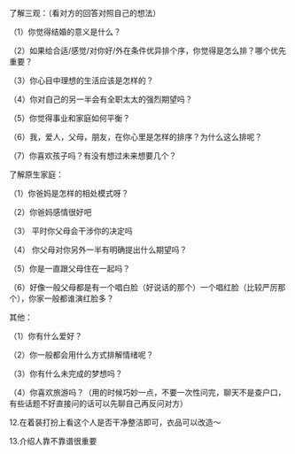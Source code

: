 了解三观：（看对方的回答对照自己的想法） 

 （1）你觉得结婚的意义是什么？  

（2）如果给合适/感觉/对你好/外在条件优异排个序，你觉得是怎么排？哪个优先重要？

（3）你心目中理想的生活应该是怎样的？

（4）你对自己的另一半会有全职太太的强烈期望吗？

（5）你觉得事业和家庭如何平衡？

（6）我，爱人，父母，朋友，在你心里是怎样的排序？为什么这么排呢？

（7）你喜欢孩子吗？有没有想过未来想要几个？

了解原生家庭：

（1）你爸妈是怎样的相处模式呀？

（2）你爸妈感情很好吧

（3） 平时你父母会干涉你的决定吗

（4） 你父母对你另外一半有明确提出什么期望吗？

（5）你是一直跟父母住在一起吗？

（6）好像一般父母都是有一个唱白脸（好说话的那个）一个唱红脸（比较严厉那个），你家一般都谁演红脸多？ 

 其他： 

（1）你有什么爱好？

（2）你一般都会用什么方式排解情绪呢？

（3）你有什么未完成的梦想吗？

（4）你喜欢旅游吗？（用的时候巧妙一点，不要一次性问完，聊天不是查户口，有些话题不好直接问的话可以先聊自己再反问对方）

12.在着装打扮上看这个人是否干净整洁即可，衣品可以改造～

13.介绍人靠不靠谱很重要